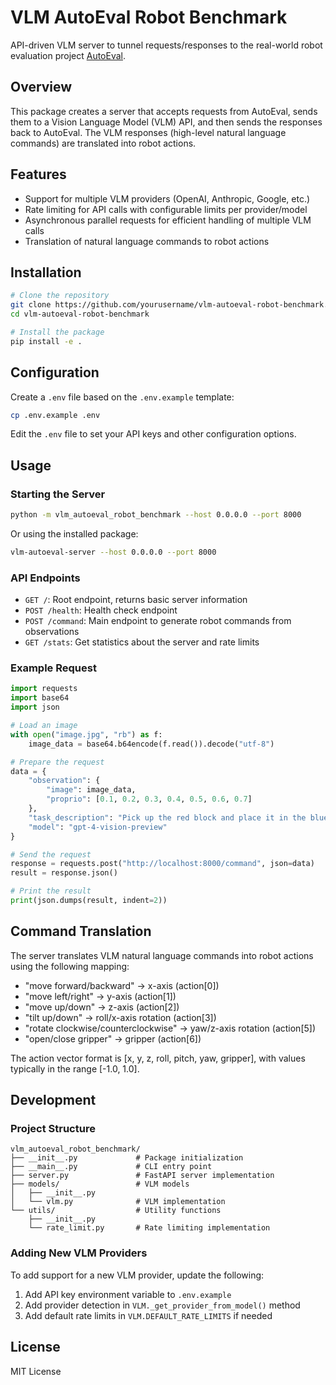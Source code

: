 # VLM AutoEval Robot Benchmark

API-driven VLM server to tunnel requests/responses to the real-world robot evaluation project [AutoEval](https://github.com/AutoEval/AutoEval).

## Overview

This package creates a server that accepts requests from AutoEval, sends them to a Vision Language Model (VLM) API, and then sends the responses back to AutoEval. The VLM responses (high-level natural language commands) are translated into robot actions.

## Features

- Support for multiple VLM providers (OpenAI, Anthropic, Google, etc.)
- Rate limiting for API calls with configurable limits per provider/model
- Asynchronous parallel requests for efficient handling of multiple VLM calls
- Translation of natural language commands to robot actions

## Installation

```bash
# Clone the repository
git clone https://github.com/yourusername/vlm-autoeval-robot-benchmark.git
cd vlm-autoeval-robot-benchmark

# Install the package
pip install -e .
```

## Configuration

Create a `.env` file based on the `.env.example` template:

```bash
cp .env.example .env
```

Edit the `.env` file to set your API keys and other configuration options.

## Usage

### Starting the Server

```bash
python -m vlm_autoeval_robot_benchmark --host 0.0.0.0 --port 8000
```

Or using the installed package:

```bash
vlm-autoeval-server --host 0.0.0.0 --port 8000
```

### API Endpoints

- `GET /`: Root endpoint, returns basic server information
- `POST /health`: Health check endpoint
- `POST /command`: Main endpoint to generate robot commands from observations
- `GET /stats`: Get statistics about the server and rate limits

### Example Request

```python
import requests
import base64
import json

# Load an image
with open("image.jpg", "rb") as f:
    image_data = base64.b64encode(f.read()).decode("utf-8")

# Prepare the request
data = {
    "observation": {
        "image": image_data,
        "proprio": [0.1, 0.2, 0.3, 0.4, 0.5, 0.6, 0.7]
    },
    "task_description": "Pick up the red block and place it in the blue box.",
    "model": "gpt-4-vision-preview"
}

# Send the request
response = requests.post("http://localhost:8000/command", json=data)
result = response.json()

# Print the result
print(json.dumps(result, indent=2))
```

## Command Translation

The server translates VLM natural language commands into robot actions using the following mapping:

- "move forward/backward" → x-axis (action[0])
- "move left/right" → y-axis (action[1])
- "move up/down" → z-axis (action[2])
- "tilt up/down" → roll/x-axis rotation (action[3])
- "rotate clockwise/counterclockwise" → yaw/z-axis rotation (action[5])
- "open/close gripper" → gripper (action[6])

The action vector format is [x, y, z, roll, pitch, yaw, gripper], with values typically in the range [-1.0, 1.0].

## Development

### Project Structure

```
vlm_autoeval_robot_benchmark/
├── __init__.py             # Package initialization
├── __main__.py             # CLI entry point
├── server.py               # FastAPI server implementation
├── models/                 # VLM models
│   ├── __init__.py
│   └── vlm.py              # VLM implementation
└── utils/                  # Utility functions
    ├── __init__.py
    └── rate_limit.py       # Rate limiting implementation
```

### Adding New VLM Providers

To add support for a new VLM provider, update the following:

1. Add API key environment variable to `.env.example`
2. Add provider detection in `VLM._get_provider_from_model()` method
3. Add default rate limits in `VLM.DEFAULT_RATE_LIMITS` if needed

## License

MIT License 
